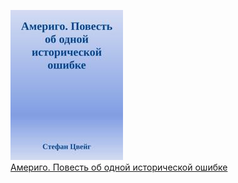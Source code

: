 ![](Америго.%20Повесть%20об%20одной%20исторической%20ошибке.jpg)  
[Америго. Повесть об одной исторической ошибке](Америго.%20Повесть%20об%20одной%20исторической%20ошибке.md)
